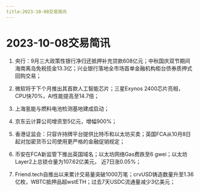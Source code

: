 ```yaml
---
title:2023-10-08交易简讯
---
```

# 2023-10-08交易简讯
1. 央行：9月三大政策性银行净归还抵押补充贷款608亿元；中秋国庆双节期间海南离岛免税揽金13.3亿；兴业银行落地全市场首单金融机构柜台债券质押式回购交易；

2. 微软将于下个月推出其首款人工智能芯片；三星Exynos 2400芯片亮相，CPU快70%，AI性能提高至14.7倍；

3. 上海氢能与燃料电池检测基地建成启动；

4. 京东云计算公司增资至5亿元，增幅900%；

5. 香港证监会：只容许持牌平台提供比特币和以太坊买卖；英国FCA从10月8日起对加密货币公司使用更严格的金融促销规定；

6. 币安在FCA新监管下推出英国域名；以太坊网络Gas费跌至6 gwei；以太坊Layer2上总锁仓量为107.62亿美元， 近7日涨0.05%；

7. Friend.tech自推出以来累计交易量突破1000万笔；crvUSD铸造数量升至1.36亿枚，WBTC抵押品超wstETH；过去7天USDC流通量减少3亿美元；